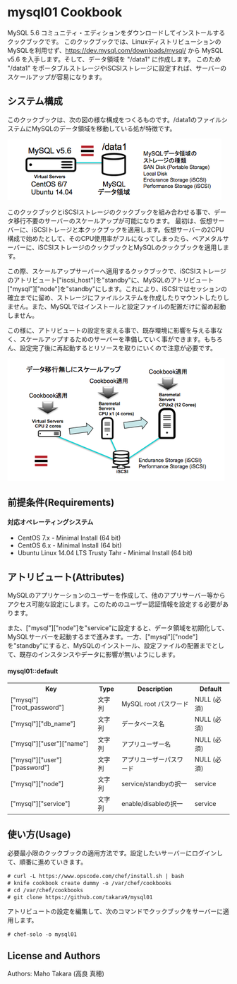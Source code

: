 mysql01 Cookbook
================

MySQL 5.6 コミュニティ・エディションをダウンロードしてインストールするクックブックです。
このクックブックでは、LinuxディストリビューションのMySQLを利用せず、https://dev.mysql.com/downloads/mysql/ から MySQL v5.6 を入手します。そして、データ領域を "/data1" に作成します。 このため "/data1" をポータブルストレージやiSCSIストレージに設定すれば、サーバーのスケールアップが容易になります。


システム構成
------------

このクックブックは、次の図の様な構成をつくるものです。/data1のファイルシステムにMySQLのデータ領域を移動している処が特徴です。

![MySQLシステム構成](doc/MySQL_config.png)


このクックブックとiSCSIストレージのクックブックを組み合わせる事で、データ移行不要のサーバーのスケールアップが可能になります。
最初は、仮想サーバーに、iSCSIトレージと本クックブックを適用します。仮想サーバーの2CPU構成で始めたとして、そのCPU使用率がフルになってしまったら、ベアメタルサーバーに、iSCSIストレージのクックブックとMySQLのクックブックを適用します。

この際、スケールアップサーバーへ適用するクックブックで、iSCSIストレージのアトリビュート["iscsi_host"]を"standby"に、MySQLのアトリビュート["mysql"]["node"]を"standby"にします。これにより、iSCSIではセッションの確立までに留め、ストレージにファイルシステムを作成したりマウントしたりしません。また、MySQLではインストールと設定ファイルの配置だけに留め起動しません。

この様に、アトリビュートの設定を変える事で、既存環境に影響を与える事なく、スケールアップするためのサーバーを準備していく事ができます。もちろん、設定完了後に再起動するとリソースを取りにいくので注意が必要です。

![MySQLスケールアップシナリオ](doc/MySQL_Scale_up_story.png)


前提条件(Requirements)
------------


#### 対応オペレーティングシステム
* CentOS 7.x - Minimal Install (64 bit) 
* CentOS 6.x - Minimal Install (64 bit) 
* Ubuntu Linux 14.04 LTS Trusty Tahr - Minimal Install (64 bit) 


アトリビュート(Attributes)
----------

MySQLのアプリケーションのユーザーを作成して、他のアプリサーバー等からアクセス可能な設定にします。このためのユーザー認証情報を設定する必要があります。

また、["mysql"]["node"]を"service"に設定すると、データ領域を初期化して、MySQLサーバーを起動するまで進みます。一方、["mysql"]["node"]を"standby"にすると、MySQLのインストール、設定ファイルの配置までとして、既存のインスタンスやデータに影響が無いようにします。

#### mysql01::default
<table>
  <tr>
    <th>Key</th>
    <th>Type</th>
    <th>Description</th>
    <th>Default</th>
  </tr>
  <tr>
    <td>["mysql"]["root_password"]</td>
    <td>文字列</td>
    <td>MySQL root パスワード</td>
    <td>NULL (必須)</td>
  </tr>
  <tr>
    <td>["mysql"]["db_name"]</td>
    <td>文字列</td>
    <td>データベース名</td>
    <td>NULL (必須)</td>
  </tr>
  <tr>
    <td>["mysql"]["user"]["name"]</td>
    <td>文字列</td>
    <td>アプリユーザー名</td>
    <td>NULL (必須)</td>
  </tr>
  <tr>
    <td>["mysql"]["user"]["password"]</td>
    <td>文字列</td>
    <td>アプリユーザーパスワード</td>
    <td>NULL (必須)</td>
  </tr>
  <tr>
    <td>["mysql"]["node"]</td>
    <td>文字列</td>
    <td>service/standbyの択一</td>
    <td>service</td>
  </tr>
  <tr>
    <td>["mysql"]["service"]</td>
    <td>文字列</td>
    <td>enable/disableの択一</td>
    <td>service</td>
  </tr>
</table>



使い方(Usage)
-----
必要最小限のクックブックの適用方法です。設定したいサーバーにログインして、順番に進めていきます。

```
# curl -L https://www.opscode.com/chef/install.sh | bash
# knife cookbook create dummy -o /var/chef/cookbooks
# cd /var/chef/cookbooks
# git clone https://github.com/takara9/mysql01
```
アトリビュートの設定を編集して、次のコマンドでクックブックをサーバーに適用します。

```
# chef-solo -o mysql01
```


License and Authors
-------------------

Authors: Maho Takara (高良 真穂)


